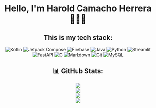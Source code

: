 <div align=center>

# Hello, I'm Harold Camacho Herrera 🧑🏻‍💻

## This is my tech stack:

![Kotlin](https://img.shields.io/badge/kotlin-%237F52FF.svg?style=for-the-badge&logo=kotlin&logoColor=white)
![Jetpack Compose](https://img.shields.io/badge/Jetpack%20Compose-x?style=for-the-badge&logo=jetpackcompose&logoColor=white&logoSize=auto&color=%234285F4)
![Firebase](https://img.shields.io/badge/firebase-a08021?style=for-the-badge&logo=firebase&logoColor=white) 
![Java](https://img.shields.io/badge/java-%23ED8B00.svg?style=for-the-badge&logo=openjdk&logoColor=white)
![Python](https://img.shields.io/badge/python-3670A0?style=for-the-badge&logo=python&logoColor=white)
![Streamlit](https://img.shields.io/badge/streamlit-x?style=for-the-badge&logo=streamlit&logoColor=white&color=%23FF4B4B)
![FastAPI](https://img.shields.io/badge/FastAPI-005571?style=for-the-badge&logo=fastapi&logoColor=white)
![C](https://img.shields.io/badge/c-%2300599C.svg?style=for-the-badge&logo=c&logoColor=white) 
![Markdown](https://img.shields.io/badge/markdown-%23000000.svg?style=for-the-badge&logo=markdown&logoColor=white)
![Git](https://img.shields.io/badge/git-%23F05033.svg?style=for-the-badge&logo=git&logoColor=white)
![MySQL](https://img.shields.io/badge/mysql-4479A1.svg?style=for-the-badge&logo=mysql&logoColor=white)


## 📊 GitHub Stats:
![](https://github-readme-stats.vercel.app/api?username=Sentryrama&theme=transparent&hide_border=false&include_all_commits=false&count_private=true)<br/>
![](https://github-contributor-stats.vercel.app/api?username=Sentryrama&limit=5&theme=transparent&combine_all_yearly_contributions=true)<br/>
![](https://github-readme-streak-stats.herokuapp.com/?user=Sentryrama&theme=transparent&hide_border=false)<br/>
![](https://github-readme-stats.vercel.app/api/top-langs/?username=Sentryrama&theme=transparent&hide_border=false&include_all_commits=false&count_private=true&layout=compact)<br/>

